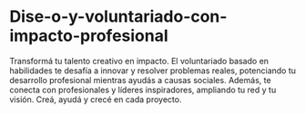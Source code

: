 # Dise-o-y-voluntariado-con-impacto-profesional
Transformá tu talento creativo en impacto. El voluntariado basado en habilidades te desafía a innovar y resolver problemas reales, potenciando tu desarrollo profesional mientras ayudás a causas sociales. Además, te conecta con profesionales y líderes inspiradores, ampliando tu red y tu visión. Creá, ayudá y crecé en cada proyecto.
